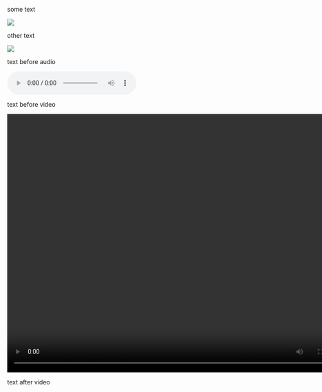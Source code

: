 some text

<a href="../images/sample/21_1.jpg" target="_blank"><img src="../images/thumbnails/sample/21_1.jpg"></a>

other text

<a href="../images/sample/45_2.jpg" target="_blank"><img src="../images/thumbnails/sample/45_2.jpg"></a>

text before audio

<p><audio controls><source src="../images/sample/1_1.jpg" type="audio/x-m4a"></audio></p>

text before video

<p><video width="800" height="600" controls><source src="../images/sample/4_3.mov" type="video/mp4"></video></p>

text after video
